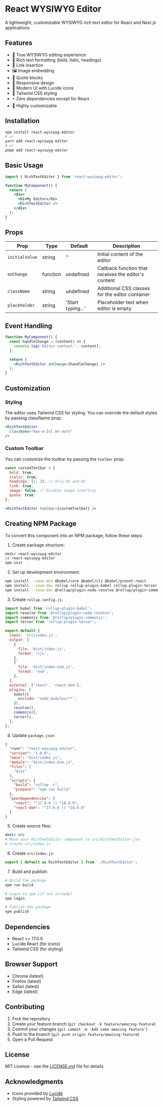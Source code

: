 # React WYSIWYG Editor

A lightweight, customizable WYSIWYG rich text editor for React and Next.js applications.

## Features

- 📝 True WYSIWYG editing experience
- 🎨 Rich text formatting (bold, italic, headings)
- 🔗 Link insertion
- 🖼️ Image embedding
- 💬 Quote blocks
- 📱 Responsive design
- 🎯 Modern UI with Lucide icons
- 🎨 Tailwind CSS styling
- ⚡ Zero dependencies except for React
- 🔧 Highly customizable

## Installation

```bash
npm install react-wysiwyg-editor
# or
yarn add react-wysiwyg-editor
# or
pnpm add react-wysiwyg-editor
```

## Basic Usage

```jsx
import { RichTextEditor } from 'react-wysiwyg-editor';

function MyComponent() {
  return (
    <div>
      <h1>My Editor</h1>
      <RichTextEditor />
    </div>
  );
}
```

## Props

| Prop | Type | Default | Description |
|------|------|---------|-------------|
| `initialValue` | string | '' | Initial content of the editor |
| `onChange` | function | undefined | Callback function that receives the editor's content |
| `className` | string | undefined | Additional CSS classes for the editor container |
| `placeholder` | string | 'Start typing...' | Placeholder text when editor is empty |

## Event Handling

```jsx
function MyComponent() {
  const handleChange = (content) => {
    console.log('Editor content:', content);
  };

  return (
    <RichTextEditor onChange={handleChange} />
  );
}
```

## Customization

### Styling

The editor uses Tailwind CSS for styling. You can override the default styles by passing className prop:

```jsx
<RichTextEditor
  className="max-w-2xl mx-auto"
/>
```

### Custom Toolbar

You can customize the toolbar by passing the `toolbar` prop:

```jsx
const customToolbar = {
  bold: true,
  italic: true,
  headings: [1, 2], // Only H1 and H2
  link: true,
  image: false, // Disable image insertion
  quote: true
};

<RichTextEditor toolbar={customToolbar} />
```

## Creating NPM Package

To convert this component into an NPM package, follow these steps:

1. Create package structure:

```bash
mkdir react-wysiwyg-editor
cd react-wysiwyg-editor
npm init
```

2. Set up development environment:

```bash
npm install --save-dev @babel/core @babel/cli @babel/preset-react
npm install --save-dev rollup rollup-plugin-babel rollup-plugin-terser
npm install --save-dev @rollup/plugin-node-resolve @rollup/plugin-commonjs
```

3. Create `rollup.config.js`:

```javascript
import babel from 'rollup-plugin-babel';
import resolve from '@rollup/plugin-node-resolve';
import commonjs from '@rollup/plugin-commonjs';
import terser from 'rollup-plugin-terser';

export default {
  input: 'src/index.js',
  output: [
    {
      file: 'dist/index.js',
      format: 'cjs',
    },
    {
      file: 'dist/index.esm.js',
      format: 'esm',
    },
  ],
  external: ['react', 'react-dom'],
  plugins: [
    babel({
      exclude: 'node_modules/**',
    }),
    resolve(),
    commonjs(),
    terser(),
  ],
};
```

4. Update `package.json`:

```json
{
  "name": "react-wysiwyg-editor",
  "version": "1.0.0",
  "main": "dist/index.js",
  "module": "dist/index.esm.js",
  "files": [
    "dist"
  ],
  "scripts": {
    "build": "rollup -c",
    "prepare": "npm run build"
  },
  "peerDependencies": {
    "react": "^17.0.0 || ^18.0.0",
    "react-dom": "^17.0.0 || ^18.0.0"
  }
}
```

5. Create source files:

```bash
mkdir src
# Move your RichTextEditor component to src/RichTextEditor.jsx
# Create src/index.js
```

6. Create `src/index.js`:

```javascript
export { default as RichTextEditor } from './RichTextEditor';
```

7. Build and publish:

```bash
# Build the package
npm run build

# Login to npm (if not already)
npm login

# Publish the package
npm publish
```

## Dependencies

- React >= 17.0.0
- Lucide React (for icons)
- Tailwind CSS (for styling)

## Browser Support

- Chrome (latest)
- Firefox (latest)
- Safari (latest)
- Edge (latest)

## Contributing

1. Fork the repository
2. Create your feature branch (`git checkout -b feature/amazing-feature`)
3. Commit your changes (`git commit -m 'Add some amazing feature'`)
4. Push to the branch (`git push origin feature/amazing-feature`)
5. Open a Pull Request

## License

MIT License - see the [LICENSE.md](LICENSE.md) file for details

## Acknowledgments

- Icons provided by [Lucide](https://lucide.dev/)
- Styling powered by [Tailwind CSS](https://tailwindcss.com/)
